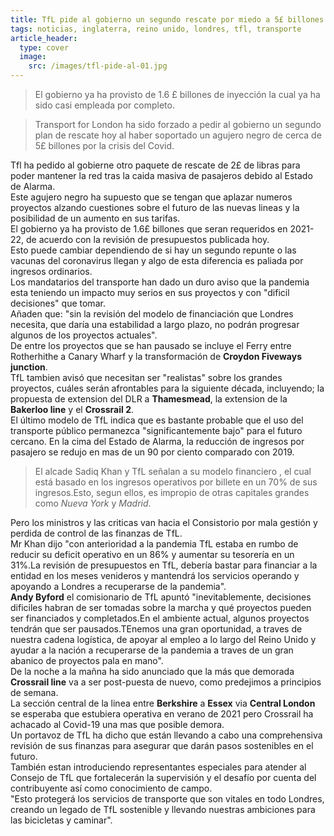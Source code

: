 ```yaml
---
title: TfL pide al gobierno un segundo rescate por miedo a 5£ billones de agujero en sus arcas
tags: noticias, inglaterra, reino unido, londres, tfl, transporte
article_header:
  type: cover
  image:
    src: /images/tfl-pide-al-01.jpg
---
```


> El gobierno ya ha provisto de 1.6 £ billones de inyección la cual ya ha sido casi empleada por completo.  

> Transport for London ha sido forzado a pedir al gobierno un segundo plan de rescate hoy al haber soportado un agujero negro de cerca de 5£ billones por la crisis del Covid.   

Tfl ha pedido al gobierne otro paquete de rescate de 2£ de libras para poder mantener la red tras la caida masiva de pasajeros debido al Estado de Alarma.  
Este agujero negro ha supuesto que se tengan que aplazar numeros proyectos alzando cuestiones sobre el futuro de las nuevas lineas y la posibilidad de un aumento en sus tarifas.   
El gobierno ya ha provisto de 1.6£ billones que seran requeridos en 2021-22, de acuerdo con la revisión de presupuestos publicada hoy.  
Esto puede cambiar dependiendo de si hay un segundo repunte o las vacunas del coronavirus llegan y algo de esta diferencia es paliada por ingresos ordinarios.   
Los mandatarios del transporte han dado un duro aviso que la pandemia esta teniendo un impacto muy serios en sus proyectos y con "dificil decisiones" que tomar.  
Añaden que: "sin la revisión del modelo de financiación que Londres necesita, que daría una estabilidad a largo plazo, no podrán progresar algunos de los proyectos actuales".   
De entre los proyectos que se han pausado se incluye el Ferry entre Rotherhithe a Canary Wharf y la transformación de **Croydon Fiveways junction**.  
TfL tambien avisó que necesitan ser "realistas" sobre los grandes proyectos, cuáles serán afrontables para la siguiente década, incluyendo; la  propuesta de extension del DLR a **Thamesmead**, la extension de la **Bakerloo line** y el **Crossrail 2**.  
El último modelo de TfL indica que es bastante probable que el uso del transporte público permanezca "significantemente bajo" para el futuro cercano. En la cima del Estado de Alarma, la reducción de ingresos por pasajero se redujo en mas de un 90 por ciento comparado con 2019.   
> El alcade Sadiq Khan y TfL señalan a su modelo financiero , el cual está basado en los ingresos operativos por billete en un 70% de sus ingresos.Esto, segun ellos, es impropio de otras capitales grandes como *Nueva York* y *Madrid*.   

Pero los ministros y las criticas van hacia el Consistorio por mala gestión y perdida de control de las finanzas de TfL.  
Mr Khan dijo "con anterioridad a la pandemia TfL estaba en rumbo de reducir su deficit operativo en un 86% y aumentar su tesorería en un 31%.La revisión de presupuestos en TfL, debería bastar para financiar a la entidad en los meses venideros y mantendrá los servicios operando y apoyando a Londres a recuperarse de la pandemia".  
**Andy Byford** el comisionario de TfL apuntó "inevitablemente, decisiones dificiles habran de ser tomadas sobre la marcha y qué proyectos pueden ser financiados y completados.En el ambiente actual, algunos proyectos tendrán que ser pausados.TEnemos una gran oportunidad, a traves de nuestra cadena logística, de apoyar al empleo a lo largo del Reino Unido y ayudar a la nación a recuperarse de la pandemia a traves de un gran abanico de proyectos pala en mano".  
De la noche a la mañna ha sido anunciado que la más que demorada **Crossrail line** va a ser post-puesta de nuevo, como predejimos a principios de semana.   
La sección central de la linea entre **Berkshire** a **Essex** via **Central London** se esperaba que estubiera operativa en verano de 2021 pero Crossrail ha achacado al Covid-19 una mas que posible demora.   
Un portavoz de TfL ha dicho que están llevando a cabo una comprehensiva revisión de sus finanzas para asegurar que darán pasos sostenibles en el futuro.   
También estan introduciendo representantes especiales para atender al Consejo de TfL que fortalecerán la supervisión y el desafío por cuenta del contribuyente así como conocimiento de campo.  
"Esto protegerá los servicios de transporte que son vitales en todo Londres, creando un legado de TfL sostenible y llevando nuestras ambiciones para las bicicletas y caminar".  

 
